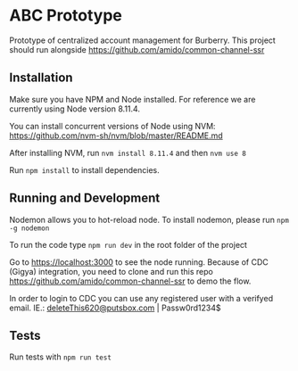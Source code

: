 # ABC Prototype

Prototype of centralized account management for Burberry. This project should run alongside <https://github.com/amido/common-channel-ssr>

## Installation

Make sure you have NPM and Node installed. For reference we are currently using Node version 8.11.4.

You can install concurrent versions of Node using NVM:
https://github.com/nvm-sh/nvm/blob/master/README.md

After installing NVM, run ```nvm install 8.11.4``` and then ```nvm use 8```

Run ```npm install``` to install dependencies.

## Running and Development

Nodemon allows you to hot-reload node. To install nodemon, please run ```npm -g nodemon```

To run the code type ```npm run dev``` in the root folder of the project

Go to <https://localhost:3000> to see the node running. Because of CDC (Gigya) integration, you need to clone and run this repo <https://github.com/amido/common-channel-ssr> to demo the flow.

In order to login to CDC you can use any registered user with a verifyed email.
IE.: deleteThis620@putsbox.com | Passw0rd1234$

## Tests

Run tests with ```npm run test```
